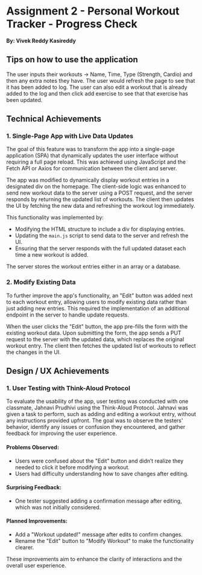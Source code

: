 # Assignment 2 - Personal Workout Tracker - Progress Check
**By: Vivek Reddy Kasireddy**

## Tips on how to use the application 
The user inputs their workouts -> Name, Time, Type (Strength, Cardio) and then any extra notes they have. 
The user would refresh the page to see that it has been added to log. 
The user can also edit a workout that is already added to the log and then click add exercise to see that that exercise has been updated. 

## Technical Achievements

### 1. Single-Page App with Live Data Updates
The goal of this feature was to transform the app into a single-page application (SPA) that dynamically updates the user interface without requiring a full page reload. This was achieved using JavaScript and the Fetch API or Axios for communication between the client and server.

The app was modified to dynamically display workout entries in a designated div on the homepage. The client-side logic was enhanced to send new workout data to the server using a POST request, and the server responds by returning the updated list of workouts. The client then updates the UI by fetching the new data and refreshing the workout log immediately.

This functionality was implemented by:
- Modifying the HTML structure to include a div for displaying entries.
- Updating the `main.js` script to send data to the server and refresh the UI.
- Ensuring that the server responds with the full updated dataset each time a new workout is added.

The server stores the workout entries either in an array or a database.

### 2. Modify Existing Data
To further improve the app's functionality, an "Edit" button was added next to each workout entry, allowing users to modify existing data rather than just adding new entries. This required the implementation of an additional endpoint in the server to handle update requests.

When the user clicks the "Edit" button, the app pre-fills the form with the existing workout data. Upon submitting the form, the app sends a PUT request to the server with the updated data, which replaces the original workout entry. The client then fetches the updated list of workouts to reflect the changes in the UI.

## Design / UX Achievements

### 1. User Testing with Think-Aloud Protocol
To evaluate the usability of the app, user testing was conducted with one classmate, Jahnavi Prudhivi using the Think-Aloud Protocol. Jahnavi  was given a task to perform, such as adding and editing a workout entry, without any instructions provided upfront. The goal was to observe the testers' behavior, identify any issues or confusion they encountered, and gather feedback for improving the user experience.

#### Problems Observed:
- Users were confused about the "Edit" button and didn’t realize they needed to click it before modifying a workout.
- Users had difficulty understanding how to save changes after editing.

#### Surprising Feedback:
- One tester suggested adding a confirmation message after editing, which was not initially considered.

#### Planned Improvements:
- Add a "Workout updated!" message after edits to confirm changes.
- Rename the "Edit" button to "Modify Workout" to make the functionality clearer.

These improvements aim to enhance the clarity of interactions and the overall user experience.
